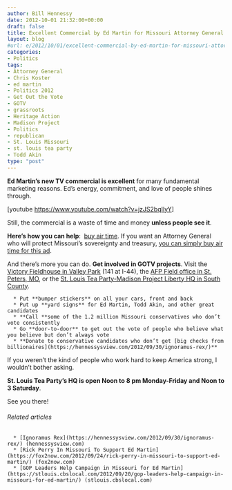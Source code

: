 ```yaml
---
author: Bill Hennessy
date: 2012-10-01 21:32:00+00:00
draft: false
title: Excellent Commercial by Ed Martin for Missouri Attorney General
layout: blog
#url: e/2012/10/01/excellent-commercial-by-ed-martin-for-missouri-attorney-general/
categories:
- Politics
tags:
- Attorney General
- Chris Koster
- ed martin
- Politics 2012
- Get Out the Vote
- GOTV
- grassroots
- Heritage Action
- Madison Project
- Politics
- republican
- St. Louis Missouri
- st. louis tea party
- Todd Akin
type: "post"
---
```


**Ed Martin’s new TV commercial is excellent** for many fundamental marketing reasons. Ed’s energy, commitment, and love of people shines through.

[youtube https://www.youtube.com/watch?v=jzJS2bqIlyY]

Still, the commercial is a waste of time and money **unless people see it**.

**Here’s how you can help**:  [buy air time](https://edmartinformissouri.com/wastenot). If you want an Attorney General who will protect Missouri’s sovereignty and treasury, [you can simply buy air time for this ad](https://edmartinformissouri.com/wastenot).

And there’s more you can do. **Get involved in GOTV projects**. Visit the [Victory Fieldhouse in Valley Park](https://www.facebook.com/pages/Victory-Fieldhouse/356762387723824) (141 at I-44), the [AFP Field office in St. Peters, MO](https://americansforprosperity.org/failingagenda/event/st-peters-missouri), or the [St. Louis Tea Party-Madison Project Liberty HQ in South County](https://stlouisteaparty.com/).



	  * Put **bumper stickers** on all your cars, front and back
	  * Put up **yard signs** for Ed Martin, Todd Akin, and other great candidates
	  * **Call **some of the 1.2 million Missouri conservatives who don’t vote consistently
	  * Go **door-to-door** to get out the vote of people who believe what you believe but don’t always vote
	  * **Donate to conservative candidates who don’t get [big checks from billionaires](https://hennessysview.com/2012/09/30/ignoramus-rex/)**

If you weren’t the kind of people who work hard to keep America strong, I wouldn’t bother asking.

**St. Louis Tea Party’s HQ is open Noon to 8 pm Monday-Friday and Noon to 3 Saturday**.

See you there!


###### Related articles





	  * [Ignoramus Rex](https://hennessysview.com/2012/09/30/ignoramus-rex/) (hennessysview.com)
	  * [Rick Perry In Missouri To Support Ed Martin](https://fox2now.com/2012/09/24/rick-perry-in-missouri-to-support-ed-martin/) (fox2now.com)
	  * [GOP Leaders Help Campaign in Missouri for Ed Martin](https://stlouis.cbslocal.com/2012/09/20/gop-leaders-help-campaign-in-missouri-for-ed-martin/) (stlouis.cbslocal.com)

